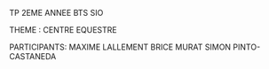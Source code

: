 TP 2EME ANNEE BTS SIO 

THEME : CENTRE EQUESTRE

PARTICIPANTS:
MAXIME LALLEMENT
BRICE MURAT
SIMON PINTO-CASTANEDA

